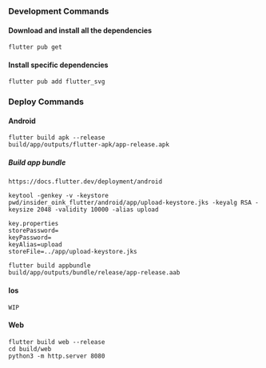 ### Development Commands

#### Download and install all the dependencies

    flutter pub get

#### Install specific dependencies

    flutter pub add flutter_svg

### Deploy Commands

#### Android

    flutter build apk --release
    build/app/outputs/flutter-apk/app-release.apk

##### Build app bundle

```
https://docs.flutter.dev/deployment/android

keytool -genkey -v -keystore pwd/insider_oink_flutter/android/app/upload-keystore.jks -keyalg RSA -keysize 2048 -validity 10000 -alias upload

key.properties
storePassword=
keyPassword=
keyAlias=upload
storeFile=../app/upload-keystore.jks

flutter build appbundle
build/app/outputs/bundle/release/app-release.aab
```

#### Ios

    WIP

#### Web

    flutter build web --release
    cd build/web
    python3 -m http.server 8080


